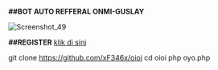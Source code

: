 **##BOT AUTO REFFERAL ONMI-GUSLAY**

![Screenshot_49](https://github.com/xF346x/oioi/assets/68047131/6da3e616-abd8-4c28-8faf-70ebd61785be)

**##REGISTER**
[klik di sini](https://onmi.io/?invite_code=QXxTlGWKDVWW)

git clone https://github.com/xF346x/oioi
cd oioi
php oyo.php




